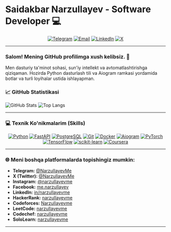 # Saidakbar Narzullayev - Software Developer 💻

<div align="center">
  <a href="https://t.me/NarzullayevMe"><img src="https://img.shields.io/badge/Telegram-26A5E4?style=for-the-badge&logo=telegram&logoColor=white" alt="Telegram" /></a>
  <a href="mailto:s.narzullayev@tassvison.ai"><img src="https://img.shields.io/badge/Email-D14836?style=for-the-badge&logo=gmail&logoColor=white" alt="Email" /></a>
  <a href="https://www.linkedin.com/in/narzullayevme/"><img src="https://img.shields.io/badge/LinkedIn-0077B5?style=for-the-badge&logo=linkedin&logoColor=white" alt="LinkedIn" /></a>
  <a href="https://x.com/NarzullayevMe"><img src="https://img.shields.io/badge/X-000000?style=for-the-badge&logo=x&logoColor=white" alt="X" /></a>
</div>

---

### Salom! Mening GitHub profilimga xush kelibsiz. 👋

Men dasturiy ta'minot sohasi, sun'iy intellekt va avtomatlashtirishga qiziqaman. Hozirda Python dasturlash tili va Aiogram ramkasi yordamida botlar va turli loyihalar ustida ishlayapman.

### 📈 GitHub Statistikasi

![GitHub Stats](https://github-readme-stats.vercel.app/api?username=menarzullayev&show_icons=true&theme=vue-dark&include_all_commits=true&count_private=true)
![Top Langs](https://github-readme-stats.vercel.app/api/top-langs/?username=menarzullayev&layout=compact&theme=vue-dark)

---

### 💻 Texnik Ko'nikmalarim (Skills)

<p align="center">
  <a href="https://www.python.org/" target="_blank" rel="noreferrer"><img src="https://skillicons.dev/icons?i=python" alt="Python" /></a>
  <a href="https://fastapi.tiangolo.com/" target="_blank" rel="noreferrer"><img src="https://skillicons.dev/icons?i=fastapi" alt="FastAPI" /></a>
  <a href="https://www.postgresql.org/" target="_blank" rel="noreferrer"><img src="https://skillicons.dev/icons?i=postgresql" alt="PostgreSQL" /></a>
  <a href="https://git-scm.com/" target="_blank" rel="noreferrer"><img src="https://skillicons.dev/icons?i=git" alt="Git" /></a>
  <a href="https://www.docker.com/" target="_blank" rel="noreferrer"><img src="https://skillicons.dev/icons?i=docker" alt="Docker" /></a>
  <a href="https://www.aiogram.dev/" target="_blank" rel="noreferrer"><img src="https://skillicons.dev/icons?i=aiogram" alt="Aiogram" /></a>
  <a href="https://pytorch.org/" target="_blank" rel="noreferrer"><img src="https://skillicons.dev/icons?i=pytorch" alt="PyTorch" /></a>
  <a href="https://www.tensorflow.org/" target="_blank" rel="noreferrer"><img src="https://skillicons.dev/icons?i=tensorflow" alt="TensorFlow" /></a>
  <a href="https://scikit-learn.org/" target="_blank" rel="noreferrer"><img src="https://skillicons.dev/icons?i=sklearn" alt="scikit-learn" /></a>
  <a href="https://www.coursera.org/" target="_blank" rel="noreferrer"><img src="https://skillicons.dev/icons?i=coursera" alt="Coursera" /></a>
</p>

---

### 🌐 Meni boshqa platformalarda topishingiz mumkin:

* **Telegram:** [@NarzullayevMe](https://t.me/NarzullayevMe)
* **X (Twitter):** [@NarzullayevMe](https://x.com/NarzullayevMe)
* **Instagram:** [@narzullayevme](https://www.instagram.com/narzullayevme/)
* **Facebook:** [me.narzullayev](https://www.facebook.com/me.narzullayev)
* **LinkedIn:** [in/narzullayevme](https://www.linkedin.com/in/narzullayevme/)
* **HackerRank:** [narzullayevme](https://www.hackerrank.com/narzullayevme)
* **Codeforces:** [Narzullayevme](https://codeforces.com/profile/Narzullayevme)
* **LeetCode:** [narzullayevme](https://leetcode.com/narzullayevme)
* **Codechef:** [narzullayevme](https://www.codechef.com/users/narzullayevme)
* **SoloLearn:** [narzullayevme](https://www.sololearn.com/profile/2685970)

---
